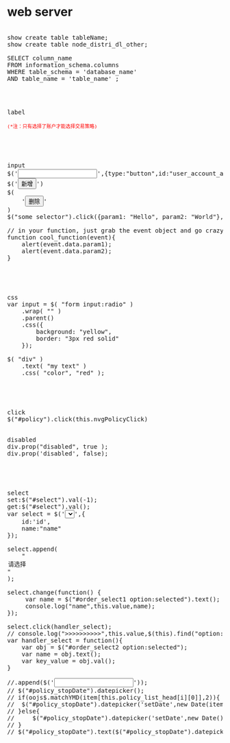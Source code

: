# web server
<pre>

show create table tableName;
show create table node_distri_dl_other;

SELECT column_name
FROM information_schema.columns
WHERE table_schema = 'database_name'
AND table_name = 'table_name' ;


<p>
label

<label style="color: red; font-size: 80%;">(*注：只有选择了账户才能选择交易策略)</label>
</p>

<p>
input
$('<input></input>',{type:"button",id:"user_account_add",name:"",value:"新增"}).appendTo(td);
$('<input type="button" id="user_account_add" name="" value="新增">')
$(
    '<input type="button" value="删除" ' +
    'onclick="handler('+
        param1+','+
        param2+', '+
        param3+
    ')"; ></input>'
)
$("some selector").click({param1: "Hello", param2: "World"}, cool_function);

// in your function, just grab the event object and go crazy...
function cool_function(event){
    alert(event.data.param1);
    alert(event.data.param2);
}
</p>

<p>
css
var input = $( "form input:radio" )
    .wrap( "<span></span>" )
    .parent()
    .css({
        background: "yellow",
        border: "3px red solid"
    });

$( "div" )
    .text( "my text" )
    .css( "color", "red" );
</p>

<p>
click
$("#policy").click(this.nvgPolicyClick)


disabled
div.prop("disabled", true );
div.prop('disabled', false);
</p>

<p>
select
set:$("#select").val(-1);
get:$("#select").val();
var select = $('<select></select>',{
    id:'id',
    name:"name"
});

select.append(
    "<option  value='-1'>请选择</option>"
);

select.change(function() {
     var name = $("#order_select1 option:selected").text();
     console.log("name",this.value,name);
});

select.click(handler_select);
// console.log(">>>>>>>>>>",this.value,$(this).find("option:selected").text() );
var handler_select = function(){
    var obj = $("#order_select2 option:selected");
    var name = obj.text();
    var key_value = obj.val();
}

//.append($('<input type="text" id="policy_stopDate" class="datepicker"></input>'));
// $("#policy_stopDate").datepicker();
// if(oojs$.matchYMD(item[this.policy_list_head[i][0]],2)){
// 	$("#policy_stopDate").datepicker('setDate',new Date(item[this.policy_list_head[i][0]]));
// }else{
//     $("#policy_stopDate").datepicker('setDate',new Date());
// }
// $("#policy_stopDate").text($("#policy_stopDate").datepicker('getDate'));
</p>
</pre>


